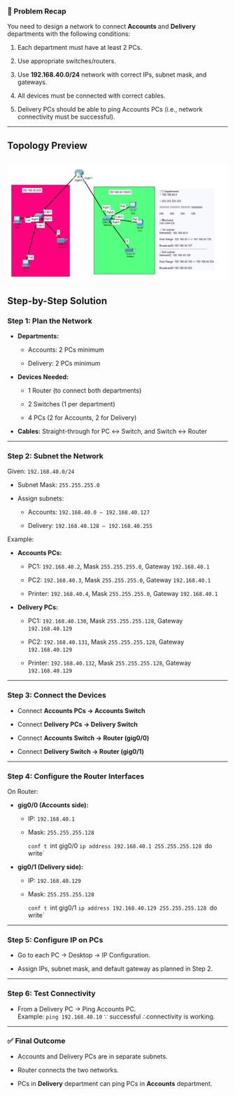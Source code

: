### 📝 Problem Recap

You need to design a network to connect **Accounts** and **Delivery** departments with the following conditions:

1. Each department must have at least 2 PCs.
    
2. Use appropriate switches/routers.
    
3. Use **192.168.40.0/24** network with correct IPs, subnet mask, and gateways.
    
4. All devices must be connected with correct cables.
    
5. Delivery PCs should be able to ping Accounts PCs (i.e., network connectivity must be successful).
    

---
## Topology Preview
    
![Topology Preview](./Topology.jpg)
---

## Step-by-Step Solution

### **Step 1: Plan the Network**

- **Departments:**
    
    - Accounts: 2 PCs minimum
        
    - Delivery: 2 PCs minimum
        
- **Devices Needed:**
    
    - 1 Router (to connect both departments)
        
    - 2 Switches (1 per department)
        
    - 4 PCs (2 for Accounts, 2 for Delivery)
        
- **Cables:** Straight-through for PC ↔ Switch, and Switch ↔ Router
    

---

### **Step 2: Subnet the Network**

Given: `192.168.40.0/24`

- Subnet Mask: `255.255.255.0`
    
- Assign subnets:
    
    - Accounts: `192.168.40.0 – 192.168.40.127`
        
    - Delivery: `192.168.40.128 – 192.168.40.255`
        

Example:

- **Accounts PCs:**
    
    - PC1: `192.168.40.2`, Mask `255.255.255.0`, Gateway `192.168.40.1`
        
    - PC2: `192.168.40.3`, Mask `255.255.255.0`, Gateway `192.168.40.1`
		
	- Printer: `192.168.40.4`, Mask `255.255.255.0`, Gateway `192.168.40.1`
	
- **Delivery PCs:**
    
    - PC1: `192.168.40.130`, Mask `255.255.255.128`, Gateway `192.168.40.129`
        
    - PC2: `192.168.40.131`, Mask `255.255.255.128`, Gateway `192.168.40.129`
        
	- Printer: `192.168.40.132`, Mask `255.255.255.128`, Gateway `192.168.40.129`

---

### **Step 3: Connect the Devices**

- Connect **Accounts PCs → Accounts Switch**
    
- Connect **Delivery PCs → Delivery Switch**
    
- Connect **Accounts Switch → Router (gig0/0)**
    
- Connect **Delivery Switch → Router (gig0/1)**
    

---

### **Step 4: Configure the Router Interfaces**

On Router:

- **gig0/0 (Accounts side):**
    
    - IP: `192.168.40.1`
        
    - Mask: `255.255.255.128`

		`conf t
		`int gig0/0
		`ip address 192.168.40.1 255.255.255.128
		`do write`
- **gig0/1 (Delivery side):**
    
    - IP: `192.168.40.129`
        
    - Mask: `255.255.255.128`
        
		`conf t
		`int gig0/1
		`ip address 192.168.40.129 255.255.255.128
		`do write`
---

### **Step 5: Configure IP on PCs**

- Go to each PC → Desktop → IP Configuration.
    
- Assign IPs, subnet mask, and default gateway as planned in Step 2.
    

---

### **Step 6: Test Connectivity**

- From a Delivery PC → Ping Accounts PC.  
    Example: `ping 192.168.40.10`
	 ∵ successful 
	 ∴connectivity is working.
    

---

### ✅ Final Outcome

- Accounts and Delivery PCs are in separate subnets.
    
- Router connects the two networks.
    
- PCs in **Delivery** department can ping PCs in **Accounts** department.